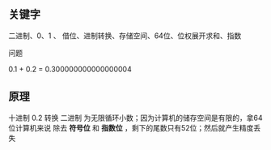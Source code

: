 ## 关键字

二进制、0、1 、 借位、进制转换、存储空间、64位、位权展开求和、指数

问题

0.1 + 0.2 = 0.300000000000000004

## 原理

十进制 0.2 转换 二进制 为无限循环小数；因为计算机的储存空间是有限的，拿64位计算机来说
除去 **符号位** 和 **指数位** ，剩下的尾数只有52位；然后就产生精度丢失
